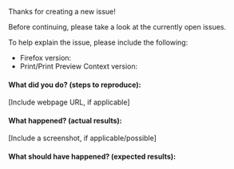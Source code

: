 Thanks for creating a new issue!

Before continuing, please take a look at the currently open issues.

To help explain the issue, please include the following:
 * Firefox version:
 * Print/Print Preview Context version:

#### What did you do? (steps to reproduce):
[Include webpage URL, if applicable]


#### What happened? (actual results):
[Include a screenshot, if applicable/possible]


#### What should have happened? (expected results):
